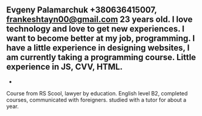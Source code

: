 Evgeny Palamarchuk
+380636415007, frankeshtayn00@gmail.com
23 years old. I love technology and love to get new experiences. I want to become better at my job, programming. I have a little experience in designing websites, I am currently taking a programming course.
Little experience in JS, CVV, HTML.
-
-
Course from RS Scool, lawyer by education.
English level B2, completed courses, communicated with foreigners. studied with a tutor for about a year.
